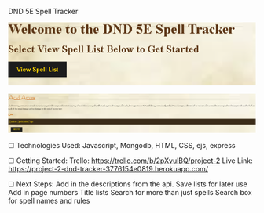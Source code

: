 DND 5E Spell Tracker

 ![Alt text](<public/Assets/Screenshot 2023-08-25 182024.png>)

 ![Alt text](<public/Assets/Screenshot 2023-08-25 182056.png>)

☐ Technologies Used: 
    Javascript, Mongodb, HTML, CSS, ejs, express

☐ Getting Started: 
    Trello: https://trello.com/b/2pXvulBQ/project-2
    Live Link: https://project-2-dnd-tracker-3776154e0819.herokuapp.com/

☐ Next Steps: 
    Add in the descriptions from the api. 
    Save lists for later use
    Add in page numbers
    Title lists
    Search for more than just spells
    Search box for spell names and rules
    

